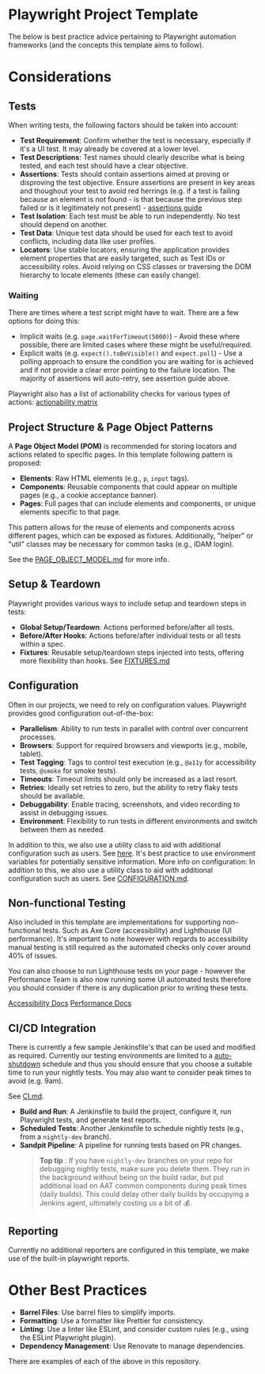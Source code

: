 # Playwright Project Template

The below is best practice advice pertaining to Playwright automation frameworks (and the concepts this template aims to follow).

# Considerations

## Tests

When writing tests, the following factors should be taken into account:

- **Test Requirement**: Confirm whether the test is necessary, especially if it's a UI test. It may already be covered at a lower level.
- **Test Descriptions**: Test names should clearly describe what is being tested, and each test should have a clear objective.
- **Assertions**: Tests should contain assertions aimed at proving or disproving the test objective. Ensure assertions are present in key areas and thoughout your test to avoid red herrings (e.g. if a test is failing because an element is not found - is that because the previous step failed or is it legitimately not present) - [assertions guide](http://playwright.dev/docs/test-assertions)
- **Test Isolation**: Each test must be able to run independently. No test should depend on another.
- **Test Data**: Unique test data should be used for each test to avoid conflicts, including data like user profiles.
- **Locators**: Use stable locators, ensuring the application provides element properties that are easily targeted, such as Test IDs or accessibility roles. Avoid relying on CSS classes or traversing the DOM hierarchy to locate elements (these can easily change).

### Waiting

There are times where a test script might have to wait. There are a few options for doing this:

- Implicit waits (e.g. `page.waitForTimeout(5000)`) - Avoid these where possible, there are limited cases where these might be useful/required.
- Explicit waits (e.g. `expect().toBeVisible()` and `expect.poll`) - Use a polling approach to ensure the condition you are waiting for is achieved and if not provide a clear error pointing to the failure location. The majority of assertions will auto-retry, see assertion guide above.

Playwright also has a list of actionability checks for various types of actions: [actionability matrix](https://playwright.dev/docs/actionability)

## Project Structure & Page Object Patterns

A **Page Object Model (POM)** is recommended for storing locators and actions related to specific pages. In this template following pattern is proposed:

- **Elements**: Raw HTML elements (e.g., `p`, `input` tags).
- **Components**: Reusable components that could appear on multiple pages (e.g., a cookie acceptance banner).
- **Pages**: Full pages that can include elements and components, or unique elements specific to that page.

This pattern allows for the reuse of elements and components across different pages, which can be exposed as fixtures. Additionally, "helper" or "util" classes may be necessary for common tasks (e.g., IDAM login).

See the [PAGE_OBJECT_MODEL.md](https://github.com/hmcts/tcoe-playwright-example/blob/master/docs/PAGE_OBJECT_MODEL.md) for more info.

## Setup & Teardown

Playwright provides various ways to include setup and teardown steps in tests:

- **Global Setup/Teardown**: Actions performed before/after all tests.
- **Before/After Hooks**: Actions before/after individual tests or all tests within a spec.
- **Fixtures**: Reusable setup/teardown steps injected into tests, offering more flexibility than hooks. See [FIXTURES.md](https://github.com/hmcts/tcoe-playwright-example/blob/master/docs/FIXTURES.md)

## Configuration

Often in our projects, we need to rely on configuration values. Playwright provides good configuration out-of-the-box:

- **Parallelism**: Ability to run tests in parallel with control over concurrent processes.
- **Browsers**: Support for required browsers and viewports (e.g., mobile, tablet).
- **Test Tagging**: Tags to control test execution (e.g., `@a11y` for accessibility tests, `@smoke` for smoke tests).
- **Timeouts**: Timeout limits should only be increased as a last resort.
- **Retries**: Ideally set retries to zero, but the ability to retry flaky tests should be available.
- **Debuggability**: Enable tracing, screenshots, and video recording to assist in debugging issues.
- **Environment**: Flexibility to run tests in different environments and switch between them as needed.

In addition to this, we also use a utility class to aid with additional configuration such as users. See [here](https://github.com/hmcts/tcoe-playwright-example/blob/master/playwright-e2e/utils/config.utils.ts). It's best practice to use environment variables for potentially sensitive information.
More info on configuration: In addition to this, we also use a utility class to aid with additional configuration such as users. See [CONFIGURATION.md](https://github.com/hmcts/tcoe-playwright-example/blob/master/docs/CONFIGURATION.md).

## Non-functional Testing

Also included in this template are implementations for supporting non-functional tests. Such as Axe Core (accessibility) and Lighthouse (UI performance). It's important to note however with regards to accessibility manual testing is still required as the automated checks only cover around 40% of issues.

You can also choose to run Lighthouse tests on your page - however the Performance Team is also now running some UI automated tests therefore you should consider if there is any duplication prior to writing these tests.

[Accessibility Docs](https://github.com/hmcts/tcoe-playwright-example/blob/master/docs/ACCESSIBILITY.md)
[Performance Docs](https://github.com/hmcts/tcoe-playwright-example/blob/master/docs/PERFORMANCE.md)

## CI/CD Integration

There is currently a few sample Jenkinsfile's that can be used and modified as required. Currently our testing environments are limited to a [auto-shutdown](https://hmcts.github.io/cloud-native-platform/environments/auto-shutdown.html) schedule and thus you should ensure that you choose a suitable time to run your nightly tests. You may also want to consider peak times to avoid (e.g. 9am).

See [CI.md](https://github.com/hmcts/tcoe-playwright-example/blob/master/docs/CI.md).

- **Build and Run**: A Jenkinsfile to build the project, configure it, run Playwright tests, and generate test reports.
- **Scheduled Tests**: Another Jenkinsfile to schedule nightly tests (e.g., from a `nightly-dev` branch).
- **Sandpit Pipeline**: A pipeline for running tests based on PR changes.
  > **Top tip** :
  > If you have `nightly-dev` branches on your repo for debugging nightly tests, make sure you delete them.
  > They run in the background without being on the build radar, but put additional load on AAT common components during peak times (daily builds).
  > This could delay other daily builds by occupying a Jenkins agent, ultimately costing us a bit of :moneybag:.

## Reporting

Currently no additional reporters are configured in this template, we make use of the built-in playwright reports.

# Other Best Practices

- **Barrel Files**: Use barrel files to simplify imports.
- **Formatting**: Use a formatter like Prettier for consistency.
- **Linting**: Use a linter like ESLint, and consider custom rules (e.g., using the ESLint Playwright plugin).
- **Dependency Management**: Use Renovate to manage dependencies.

There are examples of each of the above in this repository.
